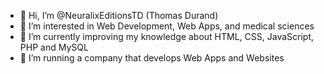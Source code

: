 - 👋 Hi, I’m @NeuralixEditionsTD (Thomas Durand)
- 👀 I’m interested in Web Development, Web Apps, and medical sciences
- 🌱 I’m currently improving my knowledge about HTML, CSS, JavaScript, PHP and MySQL
- 💞️ I’m running a company that develops Web Apps and Websites

<!---
NeuralixEditionsTD/NeuralixEditionsTD is a ✨ special ✨ repository because its `README.md` (this file) appears on your GitHub profile.
You can click the Preview link to take a look at your changes.
--->
